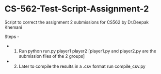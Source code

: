 # CS-562-Test-Script-Assignment-2
Script to correct the assignment 2 submissions for CS562 by Dr.Deepak Khemani

Steps - 
- 1.  Run python run.py player1 player2 [player1.py and player2.py are the submission files of the 2 groups]
- 2.  Later to compile the results in a .csv format run compile_csv.py

